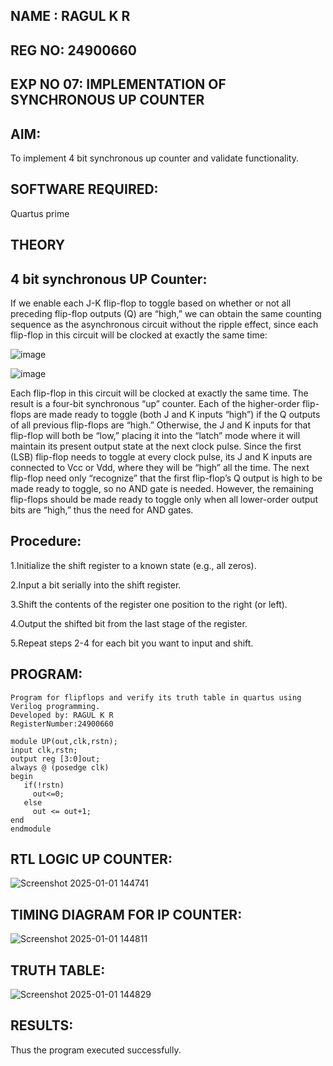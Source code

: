 ## NAME : RAGUL K R
## REG NO: 24900660
## EXP NO 07: IMPLEMENTATION OF SYNCHRONOUS UP COUNTER 


## AIM:

To implement 4 bit synchronous up counter and validate functionality.

## SOFTWARE REQUIRED:

Quartus prime

## THEORY

## 4 bit synchronous UP Counter:

If we enable each J-K flip-flop to toggle based on whether or not all preceding flip-flop outputs (Q) are “high,” we can obtain the same counting sequence as the asynchronous circuit without the ripple effect, since each flip-flop in this circuit will be clocked at exactly the same time:

![image](https://github.com/naavaneetha/SYNCHRONOUS-UP-COUNTER/assets/154305477/d5db3fa0-e413-404c-b80e-b2f39d82e7e8)


![image](https://github.com/naavaneetha/SYNCHRONOUS-UP-COUNTER/assets/154305477/52cb61eb-d04b-442d-810c-31185a68410b)

Each flip-flop in this circuit will be clocked at exactly the same time.
The result is a four-bit synchronous “up” counter. Each of the higher-order flip-flops are made ready to toggle (both J and K inputs “high”) if the Q outputs of all previous flip-flops are “high.”
Otherwise, the J and K inputs for that flip-flop will both be “low,” placing it into the “latch” mode where it will maintain its present output state at the next clock pulse.
Since the first (LSB) flip-flop needs to toggle at every clock pulse, its J and K inputs are connected to Vcc or Vdd, where they will be “high” all the time.
The next flip-flop need only “recognize” that the first flip-flop’s Q output is high to be made ready to toggle, so no AND gate is needed.
However, the remaining flip-flops should be made ready to toggle only when all lower-order output bits are “high,” thus the need for AND gates.

## Procedure:


1.Initialize the shift register to a known state (e.g., all zeros).

2.Input a bit serially into the shift register.

3.Shift the contents of the register one position to the right (or left).

4.Output the shifted bit from the last stage of the register.

5.Repeat steps 2-4 for each bit you want to input and shift.


## PROGRAM:

```
Program for flipflops and verify its truth table in quartus using Verilog programming. 
Developed by: RAGUL K R
RegisterNumber:24900660
```
```
module UP(out,clk,rstn);
input clk,rstn;
output reg [3:0]out;
always @ (posedge clk)
begin
   if(!rstn)
     out<=0;
   else 
     out <= out+1;
end
endmodule
```

## RTL LOGIC UP COUNTER:
![Screenshot 2025-01-01 144741](https://github.com/user-attachments/assets/6f238aec-40be-4703-8743-a8b9dc6202a5)


## TIMING DIAGRAM FOR IP COUNTER:
![Screenshot 2025-01-01 144811](https://github.com/user-attachments/assets/9650631d-a51c-498f-993b-d900a813c861)

## TRUTH TABLE:
![Screenshot 2025-01-01 144829](https://github.com/user-attachments/assets/f71fe771-b86a-4d0e-82fb-e943c5b656d5)

## RESULTS:
Thus the program executed successfully.
